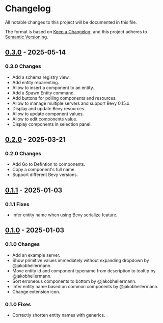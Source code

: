 # Changelog

All notable changes to this project will be documented in this file.

The format is based on [Keep a Changelog](https://keepachangelog.com/en/1.0.0/),
and this project adheres to [Semantic Versioning](https://semver.org/spec/v2.0.0.html).

## [0.3.0] - 2025-05-14

### 0.3.0 Changes

- Add a schema registry view.
- Add entity reparenting.
- Allow to insert a component to an entity.
- Add a Spawn Entity command.
- Add buttons for polling components and resources.
- Allow to manage multiple servers and support Bevy 0.15.x.
- Display and update Bevy resources.
- Allow to update component values.
- Allow to edit components value.
- Display components in selection panel.

## [0.2.0] - 2025-03-21

### 0.2.0 Changes

- Add Go to Defintion to components.
- Copy a component's full name.
- Support different Bevy versions.

## [0.1.1] - 2025-01-03

### 0.1.1 Fixes

- Infer entity name when using Bevy serialize feature.

## [0.1.0] - 2025-01-03

### 0.1.0 Changes

- Add an example server.
- Show primitive values immediately without expanding dropdown by @jakobhellermann.
- Move entity id and component typename from description to tooltip by @jakobhellermann.
- Sort erroneous components to bottom by @jakobhellermann.
- Infer entity name based on common components by @jakobhellermann.
- Change extension icon.

### 0.1.0 Fixes

- Correctly shorten entity names with generics.

[0.3.0]: https://github.com/splo/vscode-bevy-inspector/compare/v0.2.0..v0.3.0
[0.2.0]: https://github.com/splo/vscode-bevy-inspector/compare/v0.1.1..v0.2.0
[0.1.1]: https://github.com/splo/vscode-bevy-inspector/compare/v0.1.0..v0.1.1
[0.1.0]: https://github.com/splo/vscode-bevy-inspector/compare/v0.0.1..v0.1.0
